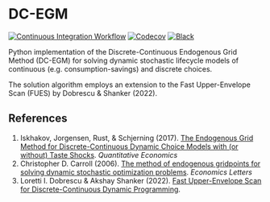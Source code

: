 # DC-EGM

[![Continuous Integration Workflow](https://github.com/segsell/dc-egm/actions/workflows/main.yml/badge.svg)](https://github.com/segsell/dc-egm/actions/workflows/main.yml)
[![Codecov](https://codecov.io/gh/segsell/dc-egm/branch/main/graph/badge.svg)](https://codecov.io/gh/segsell/dc-egm)
[![Black](https://img.shields.io/badge/code%20style-black-000000.svg)](https://github.com/psf/black)

Python implementation of the Discrete-Continuous Endogenous Grid Method (DC-EGM) for
solving dynamic stochastic lifecycle models of continuous (e.g. consumption-savings) and
discrete choices.

The solution algorithm employs an extension to the Fast Upper-Envelope Scan (FUES) by
Dobrescu & Shanker (2022).

## References

1. Iskhakov, Jorgensen, Rust, & Schjerning (2017).
   [The Endogenous Grid Method for Discrete-Continuous Dynamic Choice Models with (or without) Taste Shocks](http://onlinelibrary.wiley.com/doi/10.3982/QE643/full).
   *Quantitative Economics*
1. Christopher D. Carroll (2006).
   [The method of endogenous gridpoints for solving dynamic stochastic optimization problems](http://www.sciencedirect.com/science/article/pii/S0165176505003368).
   *Economics Letters*
1. Loretti I. Dobrescu & Akshay Shanker (2022).
   [Fast Upper-Envelope Scan for Discrete-Continuous Dynamic Programming](https://dx.doi.org/10.2139/ssrn.4181302).
